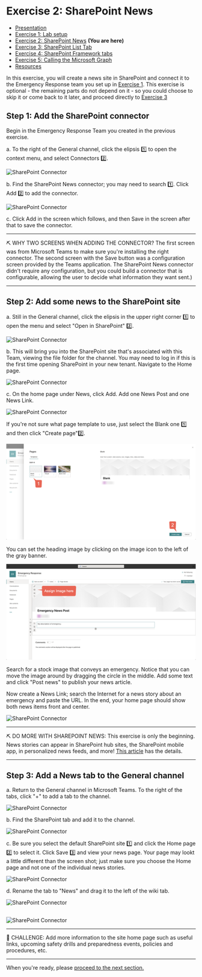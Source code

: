 # Exercise 2: SharePoint News

 * [Presentation](../Presentation.md)
 * [Exercise 1: Lab setup](Part1.md)
 * [Exercise 2: SharePoint News](Part2.md) **(You are here)**
 * [Exercise 3: SharePoint List Tab](Part3.md)
 * [Exercise 4: SharePoint Framework tabs](Part4.md)
 * [Exercise 5: Calling the Microsoft Graph](Part5.md)
 * [Resources](Resources.md)

In this exercise, you will create a news site in SharePoint and connect it to the Emergency Response team you set up in [Exercise 1](Part1.md). This exercise is optional - the remaining parts do not depend on it - so you could choose to skip it or come back to it later, and proceed directly to [Exercise 3](Part3.md)

## Step 1: Add the SharePoint connector

Begin in the Emergency Response Team you created in the previous exercise.

a. To the right of the General channel, click the elipsis 1️⃣ to open the context menu, and select Connectors 2️⃣.

![SharePoint Connector](images/Part2-SPConnector01.png)

b. Find the SharePoint News connector; you may need to search 1️⃣. Click Add 2️⃣ to add the connector.

![SharePoint Connector](images/Part2-SPConnector02.png)

c. Click Add in the screen which follows, and then Save in the screen after that to save the connector.

---
⛏️ WHY TWO SCREENS WHEN ADDING THE CONNECTOR? The first screen was from Microsoft Teams to make sure you're installing the right connector. The second screen with the Save button was a configuration screen provided by the Teams application. The SharePoint News connector didn't require any configuration, but you could build a connector that is configurable, allowing the user to decide what information they want sent.)

---

## Step 2: Add some news to the SharePoint site

a. Still in the General channel, click the elipsis in the upper right corner 1️⃣ to open the menu and select "Open in SharePoint" 2️⃣. 

![SharePoint Connector](images/Part2-SPConnector06.png)

b. This will bring you into the SharePoint site that's associated with this Team, viewing the file folder for the channel. You may need to log in if this is the first time opening SharePoint in your new tenant. Navigate to the Home page.

![SharePoint Connector](images/Part2-SPConnector07.png)

c. On the home page under News, click Add. Add one News Post and one News Link.

![SharePoint Connector](images/Part2-SPConnector08.png)

If you're not sure what page template to use, just select the Blank one 1️⃣ and then click "Create page"2️⃣.

![SharePointNews](images/NewsHeading1.png)

You can set the heading image by clicking on the image icon to the left of the gray banner. 

![SharePointNews](images/NewsHeading2.png)

Search for a stock image that conveys an emergency. Notice that you can move the image around by dragging the circle in the middle. Add some text and click "Post news" to publish your news article.


Now create a News Link; search the Internet for a news story about an emergency and paste the URL. In the end, your home page should show both news items front and center.

![SharePoint Connector](images/Part2-SPConnector09.png)

---
⛏️ DO MORE WITH  SHAREPOINT NEWS: This exercise is only the beginning. News stories can appear in SharePoint hub sites, the SharePoint mobile app, in personalized news feeds, and more! [This article](https://support.microsoft.com/office/create-and-share-news-on-your-sharepoint-sites-495f8f1a-3bef-4045-b33a-55e5abe7aed7?WT.mc_id=M365-github-rogerman) has the details.

---

## Step 3: Add a News tab to the General channel

a. Return to the General channel in Microsoft Teams. To the right of the tabs, click "+" to add a tab to the channel.

![SharePoint Connector](images/Part2-SPConnector10.png)

b. Find the SharePoint tab and add it to the channel.

![SharePoint Connector](images/Part2-SPConnector11.png)

c. Be sure you select the default SharePoint site 1️⃣ and click the Home page 2️⃣ to select it. Click Save 3️⃣ and view your news page. Your page may lookt a little different than the screen shot; just make sure you choose the Home page and not one of the individual news stories.

![SharePoint Connector](images/Part2-SPConnector12.png)

d. Rename the tab to "News" and drag it to the left of the wiki tab.

![SharePoint Connector](images/Part2-SPConnector13.png)

##

![SharePoint Connector](images/Part2-SPConnector14.png)

---
🏁 CHALLENGE: Add more information to the site home page such as useful links, upcoming safety drills and preparedness events, policies and procedures, etc.

---


When you're ready, please [proceed to the next section.](Part3.md)

